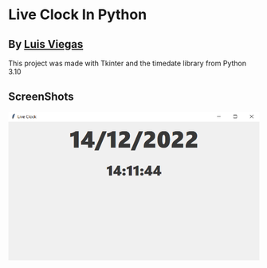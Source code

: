 # Live Clock In Python
## By [Luis Viegas](https://github.com/LuisRamosOfficial) 
This project was made with Tkinter and the timedate library from Python 3.10


## ScreenShots

<img src="ScreenShots/1.png">